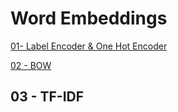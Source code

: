 # Word Embeddings

[01- Label Encoder & One Hot Encoder](https://github.com/Fawzy-AI-Explorer/NLP-Tea/tree/main/02-Word%20Embeddings/2.1-Label%20Encoder%20and%20One%20Hot%20Encoder)
<br>

[02 - BOW](https://github.com/Fawzy-AI-Explorer/NLP-Tea/tree/main/02-Word%20Embeddings/2.2-BOW)
<br>

## 03 - TF-IDF
